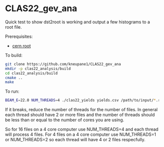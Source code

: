 # CLAS22_gev_ana

Quick test to show dst2root is working and output a few histograms to a root file.

Prerequisites:
* [cern root](https://root.cern.ch/)

To build:

```bash
git clone https://github.com/kneupane1/CLAS22_gev_ana
mkdir -p clas22_analysis/build
cd clas22_analysis/build
cmake ..
make
```

To run:

```bash
BEAM_E=22.0 NUM_THREADS=4 ./clas22_yields yields.csv /path/to/input/*.root
```

If it breaks, reduce the number of threads for the number of files. In general each thread should have 2 or more files and the number of threads should be less than or equal to the number of cores you are using.

So for 16 files on a 4 core computer use NUM_THREADS=4 and each thread will process 4 files. For 4 files on a 4 core computer use NUM_THREADS=1 or NUM_THREADS=2 so each thread will have 4 or 2 files respecfully.
